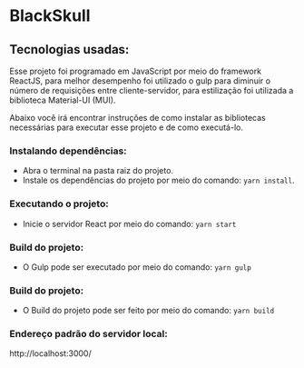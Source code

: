 # BlackSkull

## Tecnologias usadas:
Esse projeto foi programado em JavaScript por meio do framework ReactJS, para melhor desempenho foi utilizado o gulp para diminuir o número de requisições entre cliente-servidor, para estilização foi utilizada a biblioteca Material-UI (MUI).

Abaixo você irá encontrar instruções de como instalar as bibliotecas necessárias para executar esse projeto e de como executá-lo.

### Instalando dependências:
- Abra o terminal na pasta raiz do projeto.
- Instale os dependências do projeto por meio do comando: ```yarn install```.

### Executando o projeto:
- Inicie o servidor React por meio do comando: ```yarn start``` 

### Build do projeto:
- O Gulp pode ser executado por meio do comando: ```yarn gulp``` 

### Build do projeto:
- O Build do projeto pode ser feito por meio do comando: ```yarn build``` 

### Endereço padrão do servidor local:
http://localhost:3000/

